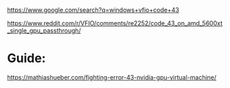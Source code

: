 https://www.google.com/search?q=windows+vfio+code+43

https://www.reddit.com/r/VFIO/comments/re2252/code_43_on_amd_5600xt_single_gpu_passthrough/

# Guide:
https://mathiashueber.com/fighting-error-43-nvidia-gpu-virtual-machine/
